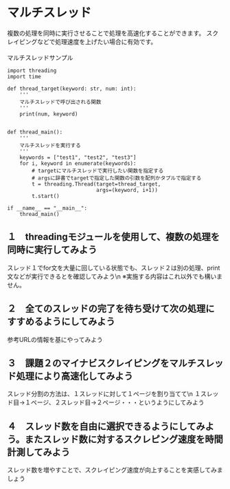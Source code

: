 # マルチスレッド
複数の処理を同時に実行させることで処理を高速化することができます。
スクレイピングなどで処理速度を上げたい場合に有効です。<br>
<br>
マルチスレッドサンプル<br>
```
import threading
import time

def thread_target(keyword: str, num: int):
    '''
    マルチスレッドで呼び出される関数
    '''
    print(num, keyword)
    

def thread_main():
    '''
    マルチスレッドを実行する
    '''
    keywords = ["test1", "test2", "test3"]
    for i, keyword in enumerate(keywords):
        # targetにマルチスレッドで実行したい関数を指定する
        # argsに辞書でtargetで指定した関数の引数を配列かタプルで指定する
        t = threading.Thread(target=thread_target, 
                             args=(keyword, i+1))
        t.start()

if __name__ == "__main__":
    thread_main()
```

## １　threadingモジュールを使用して、複数の処理を同時に実行してみよう
スレッド１でfor文を大量に回している状態でも、スレッド２は別の処理、print文などが実行できるとを確認してみよう\n
※実施する内容はこれ以外でも構いません。

## ２　全てのスレッドの完了を待ち受けて次の処理にすすめるようにしてみよう
参考URLの情報を基にやってみよう

## ３　課題２のマイナビスクレイピングをマルチスレッド処理により高速化してみよう
スレッド分割の方法は、１スレッドに対して１ページを割り当てて\n
１スレッド目→１ページ、２スレッド目→２ページ・・・というようにしてみよう

## ４　スレッド数を自由に選択できるようにしてみよう。またスレッド数に対するスクレピング速度を時間計測してみよう
スレッド数を増やすことで、スクレイピング速度が向上することを実感してみましょう
